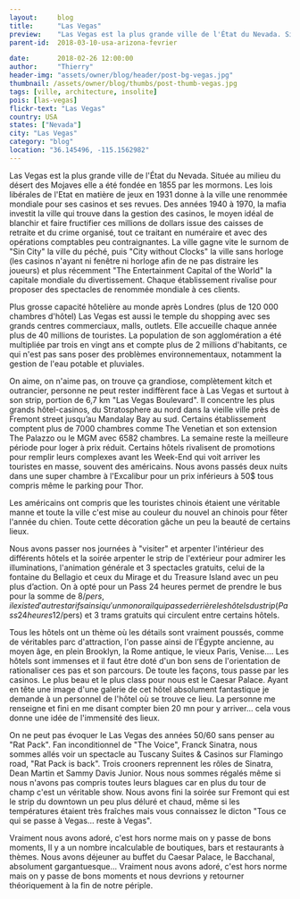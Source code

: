 ```yaml
---
layout:     blog
title:      "Las Vegas"
preview:    "Las Vegas est la plus grande ville de l'État du Nevada. Située au milieu du désert des Mojaves elle a été fondée en 1855 par les mormons. Les lois libérales..."
parent-id:  2018-03-10-usa-arizona-fevrier

date:       2018-02-26 12:00:00
author:     "Thierry"
header-img: "assets/owner/blog/header/post-bg-vegas.jpg"
thumbnail: /assets/owner/blog/thumbs/post-thumb-vegas.jpg
tags: [ville, architecture, insolite]
pois: [las-vegas]
flickr-text: "Las Vegas"
country: USA 
states: ["Nevada"]
city: "Las Vegas"
category: "blog"
location: "36.145496, -115.1562982"
---
```


Las Vegas est la plus grande ville de l'État du Nevada. Située au milieu du désert des Mojaves elle a été fondée en 1855 par les mormons. Les lois libérales de l'Etat en matière de jeux en 1931 donne à la ville une renommée mondiale pour ses casinos et ses revues. Des années 1940 à 1970, la mafia investit la ville qui trouve dans la gestion des casinos, le moyen idéal de blanchir et faire fructifier ces millions de dollars issue des caisses de retraite et du crime organisé, tout ce traitant en numéraire et avec des opérations comptables peu contraignantes. La ville gagne vite le surnom de "Sin City" la ville du péché, puis "City without Clocks" la ville sans horloge (les casinos n'ayant ni fenêtre ni horloge afin de ne pas distraire les joueurs) et plus récemment "The Entertainment Capital of the World" la capitale mondiale du divertissement. Chaque établissement rivalise pour proposer des spectacles de renommée mondiale à ces clients.  

Plus grosse capacité hôtelière au monde après Londres (plus de 120 000 chambres d'hôtel) Las Vegas est aussi le temple du shopping avec ses grands centres commerciaux, malls, outlets. Elle accueille chaque année plus de 40 millions de touristes. La population de son agglomération a été multipliée par trois en vingt ans et compte plus de 2 millions d'habitants, ce qui n'est pas sans poser des problèmes environnementaux, notamment la gestion de l'eau potable et pluviales.

On aime, on n'aime pas, on trouve ça grandiose, complètement kitch et outrancier, personne ne peut rester indiffèrent face à Las Vegas et surtout à son strip, portion de 6,7 km "Las Vegas Boulevard". Il concentre les plus grands hôtel-casinos, du Stratosphere au nord dans la vieille ville près de Fremont street jusqu’au Mandalay Bay au sud. Certains établissement comptent plus de 7000 chambres comme The Venetian et son extension The Palazzo ou le MGM avec 6582 chambres. La semaine reste la meilleure période pour loger à prix réduit. Certains hôtels rivalisent de promotions pour remplir leurs complexes avant les Week-End qui voit arriver les touristes en masse, souvent des américains. Nous avons passés deux nuits dans une super chambre à l'Excalibur pour un prix inférieurs à 50$ tous compris même le parking pour Thor.

Les américains ont compris que les touristes chinois étaient une véritable manne et toute la ville c'est mise au couleur du nouvel an chinois pour fêter l'année du chien. Toute cette décoration gâche un peu la beauté de certains lieux.

Nous avons passer nos journées à "visiter" et arpenter l'intérieur des différents hôtels et la soirée arpenter le strip de l'extérieur pour admirer les illuminations, l'animation générale et 3 spectacles gratuits, celui de la fontaine du Bellagio et ceux du Mirage et du Treasure Island avec un peu plus d’action. On à opté pour un Pass 24 heures permet de prendre le bus pour la somme de 8$/pers, il existe d'autres tarifs ainsi qu'un monorail qui passe derrière les hôtels du strip (Pass 24 heures 12$/pers) et 3 trams gratuits qui circulent entre certains hôtels.

Tous les hôtels ont un thème où les détails sont vraiment poussés, comme de véritables parc d'attraction, l'on passe ainsi de l’Égypte ancienne, au moyen âge, en plein Brooklyn, la Rome antique, le vieux Paris, Venise.... Les hôtels sont immenses et il faut être doté d'un bon sens de l'orientation de rationaliser ces pas et son parcours. De toute les façons, tous passe par les casinos. Le plus beau et le plus class pour nous est le Caesar Palace. Ayant en tête une image d'une galerie de cet hôtel absolument fantastique je demande à un personnel de l'hôtel où se trouve ce lieu. La personne me renseigne et fini en me disant compter bien 20 mn pour y arriver... cela vous donne une idée de l'immensité des lieux.

On ne peut pas évoquer le Las Vegas des années 50/60 sans penser au "Rat Pack". Fan inconditionnel de "The Voice", Franck Sinatra, nous sommes allés voir un spectacle au Tuscany Suites & Casinos sur Flamingo road, "Rat Pack is back". Trois crooners reprennent les rôles de Sinatra, Dean Martin et Sammy Davis Junior. Nous nous sommes régalés même si nous n'avons pas compris toutes leurs blagues car en plus du tour de champ c'est un véritable show. Nous avons fini la soirée sur Fremont qui est le strip du downtown un peu plus déluré et chaud, même si les températures étaient très fraîches mais vous connaissez le dicton "Tous ce qui se passe à Vegas... reste à Vegas".

Vraiment nous avons adoré, c'est hors norme mais on y passe de bons moments, Il y a un nombre incalculable de boutiques, bars et restaurants à thèmes. Nous avons déjeuner au buffet du Caesar Palace, le Bacchanal, absolument gargantuesque... Vraiment nous avons adoré, c'est hors norme mais on y passe de bons moments et nous devrions y retourner théoriquement à la fin de notre périple.










